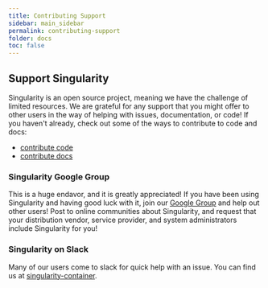 ```yaml
---
title: Contributing Support
sidebar: main_sidebar
permalink: contributing-support
folder: docs
toc: false
---
```


## Support Singularity

Singularity is an open source project, meaning we have the challenge of limited resources. We are grateful for any support that you might offer to other users in the way of helping with issues, documentation, or code! If you haven't already, check out some of the ways to contribute to code and docs:

- <a href="/contributing-code">contribute code</a>
- <a href="/contributing-docs">contribute docs</a>


### Singularity Google Group
This is a huge endavor, and it is greatly appreciated! If you have been using Singularity and having good luck with it, join our <a href="https://groups.google.com/a/lbl.gov/forum/#!forum/singularity" target="_blank">Google Group</a> and help out other users! Post to online communities about Singularity, and request that your distribution vendor, service provider, and system administrators include Singularity for you!

### Singularity on Slack
Many of our users come to slack for quick help with an issue. You can find us at <a href="https://singularity-container.slack.com" target="_blank">singularity-container</a>.
